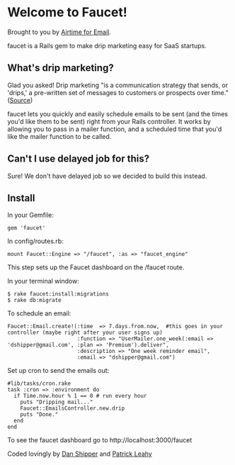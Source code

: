 Welcome to Faucet!
===================
Brought to you by [Airtime for Email](http://www.airtimehq.com).

faucet is a Rails gem to make drip marketing easy for SaaS startups.

What's drip marketing?
----------------------
Glad you asked! Drip marketing "is a communication strategy that sends, or 'drips,' a pre-written set of messages to customers or prospects over time." ([Source](http://en.wikipedia.org/wiki/Drip_marketing))

faucet lets you quickly and easily schedule emails to be sent (and the times you'd like them to be sent) right from your Rails controller. It works by 
allowing you to pass in a mailer function, and a scheduled time that you'd like the mailer function to be called.

Can't I use delayed job for this?
---------------------------------
Sure! We don't have delayed job so we decided to build this instead.

Install
-------
In your Gemfile:

	gem 'faucet'
	
In config/routes.rb: 

	mount Faucet::Engine => "/faucet", :as => "faucet_engine" 
This step sets up the Faucet dashboard on the /faucet route.

In your terminal window:

	$ rake faucet:install:migrations
	$ rake db:migrate

To schedule an email:

	Faucet::Email.create!(:time  => 7.days.from.now,  #this goes in your controller (maybe right after your user signs up)
	                      :function => "UserMailer.one_week(:email => 'dshipper@gmail.com', :plan => 'Premium').deliver", 
	                      :description => "One week reminder email", 
	                      :email => "dshipper@gmail.com")

Set up cron to send the emails out:

	#lib/tasks/cron.rake
	task :cron => :environment do
	  if Time.now.hour % 1 == 0 # run every hour
	    puts "Dripping mail..."
	    Faucet::EmailsController.new.drip
	    puts "Done."
	  end
	end

To see the faucet dashboard go to http://localhost:3000/faucet

Coded lovingly by [Dan Shipper](http://www.twitter.com/danshipper) and [Patrick Leahy](http://www.twitter.com/leahy16)
